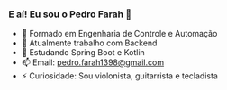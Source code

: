 ### E aí! Eu sou o Pedro Farah 👋



- 🤖 Formado em Engenharia de Controle e Automação
- 🔭 Atualmente trabalho com Backend
- 🌱 Estudando Spring Boot e Kotlin
- 📫 Email: pedro.farah1398@gmail.com
- ⚡ Curiosidade: Sou violonista, guitarrista e tecladista

